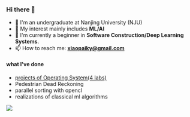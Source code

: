 ### Hi there 👋

<!--
**sorceryyy/sorceryyy** is a ✨ _special_ ✨ repository because its `README.md` (this file) appears on your GitHub profile.

Here are some ideas to get you started:
-->

- 🏫 I'm an undergraduate at Nanjing University (NJU)
- 💬 My interest mainly includes **ML/AI**
- 🌱 I'm currently a beginner in **Software Construction/Deep Learning Systems**.
- 📫 How to reach me: **xiaopaiky@gmail.com**

#### what I've done
* [projects of Operating System(4 labs)](https://github.com/sorceryyy/os_labs)
* Pedestrian Dead Reckoning
* parallel sorting with opencl
* realizations of classical ml algorithms

![](https://github-readme-stats.vercel.app/api/top-langs/?username=sorceryyy)




